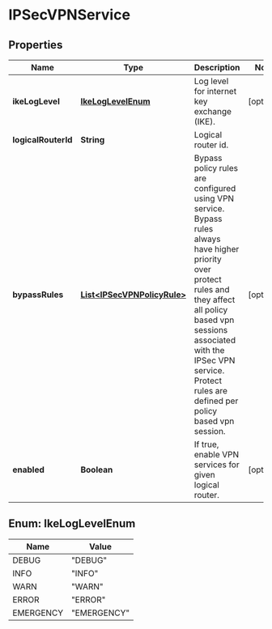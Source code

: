 # IPSecVPNService

## Properties
Name | Type | Description | Notes
------------ | ------------- | ------------- | -------------
**ikeLogLevel** | [**IkeLogLevelEnum**](#IkeLogLevelEnum) | Log level for internet key exchange (IKE). |  [optional]
**logicalRouterId** | **String** | Logical router id. | 
**bypassRules** | [**List&lt;IPSecVPNPolicyRule&gt;**](IPSecVPNPolicyRule.md) | Bypass policy rules are configured using VPN service. Bypass rules always have higher priority over protect rules and they affect all policy based vpn sessions associated with the IPSec VPN service. Protect rules are defined per policy based vpn session.  |  [optional]
**enabled** | **Boolean** | If true, enable VPN services for given logical router. |  [optional]

<a name="IkeLogLevelEnum"></a>
## Enum: IkeLogLevelEnum
Name | Value
---- | -----
DEBUG | &quot;DEBUG&quot;
INFO | &quot;INFO&quot;
WARN | &quot;WARN&quot;
ERROR | &quot;ERROR&quot;
EMERGENCY | &quot;EMERGENCY&quot;
